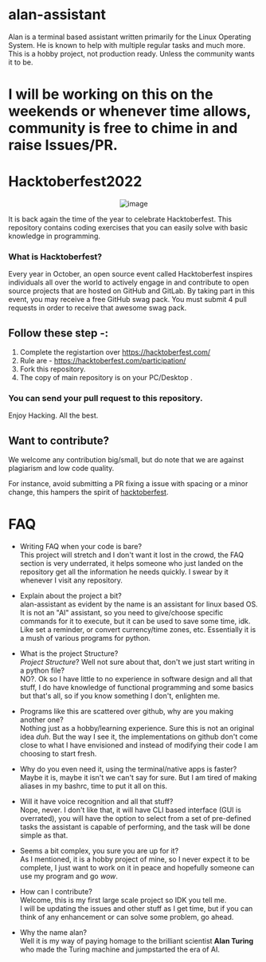 # alan-assistant
Alan is a terminal based assistant written primarily for the Linux Operating System. He is known to help with multiple regular tasks and much more. This is a hobby project, not production ready. Unless the community wants it to be.

# I will be working on this on the weekends or whenever time allows, community is free to chime in and raise Issues/PR.

# Hacktoberfest2022
<p align="center"> <img src="https://uno-website-assets.s3.amazonaws.com/wp-content/uploads/2022/09/28094927/Uno_HackFest22_Hero_V1-1536x593.jpg" alt="image" /> </p>

It is back again the time of the year to celebrate Hacktoberfest. This repository contains coding exercises that you can easily solve with basic knowledge in programming.

<h3>What is Hacktoberfest?</h3>

<p>Every year in October, an open source event called Hacktoberfest inspires individuals all over the world to actively engage in and contribute to open source projects that are hosted on GitHub and GitLab. By taking part in this event, you may receive a free GitHub swag pack. You must submit 4 pull requests in order to receive that awesome swag pack.</p>


## Follow these step -:

1. Complete the registartion over https://hacktoberfest.com/
2. Rule are - https://hacktoberfest.com/participation/
3. Fork this repository.
4. The copy of main repository is on your PC/Desktop .


<h3>You can send your pull request to this repository. </h3>

Enjoy Hacking.
All the best.


## Want to contribute?
We welcome any contribution big/small, but do note that we are against plagiarism and low code quality.

For instance, avoid submitting a PR fixing a issue with spacing or a minor change, this hampers the spirit of [hacktoberfest](https://hacktoberfest.com).


# FAQ

- Writing FAQ when your code is bare?<br>
This project will stretch and I don't want it lost in the crowd, the FAQ section is very underrated, it helps someone who just landed on the repository get all the information he needs quickly. I swear by it whenever I visit any repository.

- Explain about the project a bit?<br>
alan-assistant as evident by the name is an assistant for linux based OS. It is not an "AI" assistant, so you need to give/choose specific commands for it to execute, but it can be used to save some time, idk. Like set a reminder, or convert currency/time zones, etc. Essentially it is a mush of various programs for python.

- What is the project Structure?<br>
_Project Structure_? Well not sure about that, don't we just start writing in a python file? <br>NO?. Ok so I have little to no experience in software design and all that stuff, I do have knowledge of functional programming and some basics but that's all, so if you know something I don't, enlighten me.

- Programs like this are scattered over github, why are you making another one?<br>
Nothing just as a hobby/learning experience. Sure this is not an original idea _duh_. But the way I see it, the implementations on github don't come close to what I have envisioned and instead of modifying their code I am choosing to start fresh.

- Why do you even need it, using the terminal/native apps is faster?<br>
Maybe it is, maybe it isn't we can't say for sure. But I am tired of making aliases in my bashrc, time to put it all on this.

- Will it have voice recognition and all that stuff?<br>
Nope, never. I don't like that, it will have CLI based interface (GUI is overrated), you will have the option to select from a set of pre-defined tasks the assistant is capable of performing, and the task will be done simple as that.

- Seems a bit complex, you sure you are up for it?<br>
As I mentioned, it is a hobby project of mine, so I never expect it to be complete, I just want to work on it in peace and hopefully someone can use my program and go _wow_.

- How can I contribute?<br>
Welcome, this is my first large scale project so IDK you tell me.<br> I will be updating the issues and other stuff as I get time, but if you can think of any enhancement or can solve some problem, go ahead.

- Why the name alan?<br>
Well it is my way of paying homage to the brilliant scientist __Alan Turing__ who made the Turing machine and jumpstarted the era of AI.
